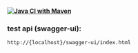 
#### [![Java CI with Maven](https://github.com/mishaivchenko/BusTicketPaymentSystemTestProject/actions/workflows/maven.yml/badge.svg?branch=master)](https://github.com/mishaivchenko/BusTicketPaymentSystemTestProject/actions/workflows/maven.yml)

### test api (swagger-ui): 
`http://{localhost}/swagger-ui/index.html`

